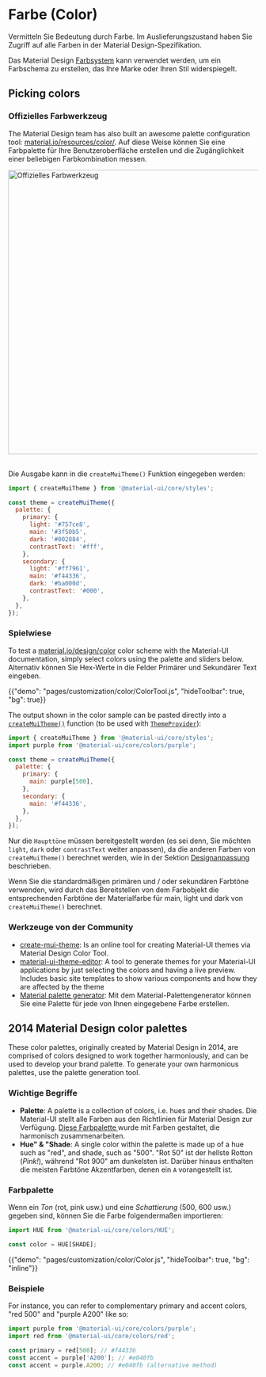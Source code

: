 # Farbe (Color)

<p class="description">Vermitteln Sie Bedeutung durch Farbe. Im Auslieferungszustand haben Sie Zugriff auf alle Farben in der Material Design-Spezifikation.</p>

Das Material Design [Farbsystem](https://material.io/design/color/) kann verwendet werden, um ein Farbschema zu erstellen, das Ihre Marke oder Ihren Stil widerspiegelt.

## Picking colors

### Offizielles Farbwerkzeug

The Material Design team has also built an awesome palette configuration tool: [material.io/resources/color/](https://material.io/resources/color/). Auf diese Weise können Sie eine Farbpalette für Ihre Benutzeroberfläche erstellen und die Zugänglichkeit einer beliebigen Farbkombination messen.

<a href="https://material.io/resources/color/#!/?view.left=0&view.right=0&primary.color=3F51B5&secondary.color=F44336" target="_blank" rel="noopener nofollow">
  <img src="/static/images/color/colorTool.png" alt="Offizielles Farbwerkzeug" style="width: 574px" />
</a>

<br />
<br />

Die Ausgabe kann in die `createMuiTheme()` Funktion eingegeben werden:

```js
import { createMuiTheme } from '@material-ui/core/styles';

const theme = createMuiTheme({
  palette: {
    primary: {
      light: '#757ce8',
      main: '#3f50b5',
      dark: '#002884',
      contrastText: '#fff',
    },
    secondary: {
      light: '#ff7961',
      main: '#f44336',
      dark: '#ba000d',
      contrastText: '#000',
    },
  },
});
```

### Spielwiese

To test a [material.io/design/color](https://material.io/design/color/) color scheme with the Material-UI documentation, simply select colors using the palette and sliders below. Alternativ können Sie Hex-Werte in die Felder Primärer und Sekundärer Text eingeben.

{{"demo": "pages/customization/color/ColorTool.js", "hideToolbar": true, "bg": true}}

The output shown in the color sample can be pasted directly into a [`createMuiTheme()`](/customization/theming/#createmuitheme-options-theme) function (to be used with [`ThemeProvider`](/customization/theming/#theme-provider)):

```jsx
import { createMuiTheme } from '@material-ui/core/styles';
import purple from '@material-ui/core/colors/purple';

const theme = createMuiTheme({
  palette: {
    primary: {
      main: purple[500],
    },
    secondary: {
      main: '#f44336',
    },
  },
});
```

Nur die `Haupttöne` müssen bereitgestellt werden (es sei denn, Sie möchten `light`, `dark` oder `contrastText` weiter anpassen), da die anderen Farben von `createMuiTheme()` berechnet werden, wie in der Sektion [ Designanpassung ](/customization/palette/) beschrieben.

Wenn Sie die standardmäßigen primären und / oder sekundären Farbtöne verwenden, wird durch das Bereitstellen von dem Farbobjekt die entsprechenden Farbtöne der Materialfarbe für main, light und dark von `createMuiTheme()` berechnet.

### Werkzeuge von der Community

- [create-mui-theme](https://react-theming.github.io/create-mui-theme/): Is an online tool for creating Material-UI themes via Material Design Color Tool.
- [material-ui-theme-editor](https://in-your-saas.github.io/material-ui-theme-editor/): A tool to generate themes for your Material-UI applications by just selecting the colors and having a live preview. Includes basic site templates to show various components and how they are affected by the theme
- [Material palette generator](https://material.io/inline-tools/color/): Mit dem Material-Palettengenerator können Sie eine Palette für jede von Ihnen eingegebene Farbe erstellen.

## 2014 Material Design color palettes

These color palettes, originally created by Material Design in 2014, are comprised of colors designed to work together harmoniously, and can be used to develop your brand palette. To generate your own harmonious palettes, use the palette generation tool.

### Wichtige Begriffe

- **Palette**: A palette is a collection of colors, i.e. hues and their shades. Die Material-UI stellt alle Farben aus den Richtlinien für Material Design zur Verfügung. [ Diese Farbpalette ](#color-palette) wurde mit Farben gestaltet, die harmonisch zusammenarbeiten.
- **Hue" & "Shade**: A single color within the palette is made up of a hue such as "red", and shade, such as "500". "Rot 50" ist der hellste Rotton (*Pink!*), während "Rot 900" am dunkelsten ist. Darüber hinaus enthalten die meisten Farbtöne Akzentfarben, denen ein `A` vorangestellt ist.

### Farbpalette

Wenn ein _Ton_ (rot, pink usw.) und eine _Schattierung_ (500, 600 usw.) gegeben sind, können Sie die Farbe folgendermaßen importieren:

```jsx
import HUE from '@material-ui/core/colors/HUE';

const color = HUE[SHADE];
```

{{"demo": "pages/customization/color/Color.js", "hideToolbar": true, "bg": "inline"}}

### Beispiele

For instance, you can refer to complementary primary and accent colors, "red 500" and "purple A200" like so:

```js
import purple from '@material-ui/core/colors/purple';
import red from '@material-ui/core/colors/red';

const primary = red[500]; // #f44336
const accent = purple['A200']; // #e040fb
const accent = purple.A200; // #e040fb (alternative method)
```
